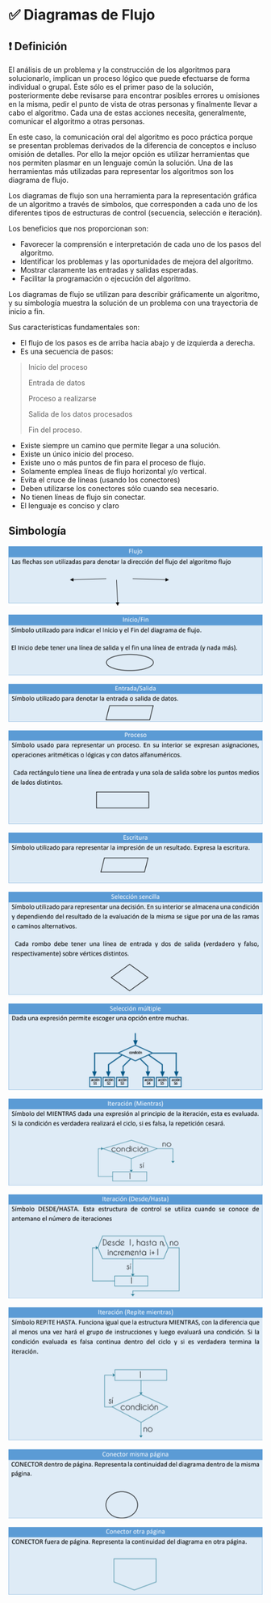 # ✅ Diagramas de Flujo

## ❗ Definición

El análisis de un problema y la construcción de los algoritmos para solucionarlo, implican un
proceso lógico que puede efectuarse de forma individual o grupal. Éste sólo es el primer
paso de la solución, posteriormente debe revisarse para encontrar posibles errores u
omisiones en la misma, pedir el punto de vista de otras personas y finalmente llevar a cabo
el algoritmo. Cada una de estas acciones necesita, generalmente, comunicar el algoritmo a
otras personas.

En este caso, la comunicación oral del algoritmo es poco práctica porque se presentan
problemas derivados de la diferencia de conceptos e incluso omisión de detalles. Por ello la
mejor opción es utilizar herramientas que nos permiten plasmar en un lenguaje común la
solución. Una de las herramientas más utilizadas para representar los algoritmos son los
diagrama de flujo.

Los diagramas de flujo son una herramienta para la representación gráfica de un algoritmo
a través de símbolos, que corresponden a cada uno de los diferentes tipos de estructuras
de control (secuencia, selección e iteración).

Los beneficios que nos proporcionan son:

 + Favorecer la comprensión e interpretación de cada uno de los pasos del algoritmo.
 + Identificar los problemas y las oportunidades de mejora del algoritmo.
 + Mostrar claramente las entradas y salidas esperadas.
 + Facilitar la programación o ejecución del algoritmo.

Los diagramas de flujo se utilizan para describir gráficamente un algoritmo, y su simbología
muestra la solución de un problema con una trayectoria de inicio a fin.

Sus características fundamentales son:

 + El flujo de los pasos es de arriba hacia abajo y de izquierda a derecha.
 + Es una secuencia de pasos:
 
> Inicio del proceso
> 
> Entrada de datos
> 
> Proceso a realizarse
> 
> Salida de los datos procesados
> 
> Fin del proceso.

 + Existe siempre un camino que permite llegar a una solución.
 + Existe un único inicio del proceso.
 + Existe uno o más puntos de fin para el proceso de flujo.
 + Solamente emplea líneas de flujo horizontal y/o vertical.
 + Evita el cruce de líneas (usando los conectores)
 + Deben utilizarse los conectores sólo cuando sea necesario.
 + No tienen líneas de flujo sin conectar.
 + El lenguaje es conciso y claro
 
## Simbología

![flujo](https://github.com/IzzyGrant/EDC-Pensamiento-Compuatcional/blob/main/img/flujo.png?raw=true)

![Inicio y Fin](https://github.com/IzzyGrant/EDC-Pensamiento-Compuatcional/blob/main/img/iniciofin.png?raw=true)

![Entrada y salida](https://github.com/IzzyGrant/EDC-Pensamiento-Compuatcional/blob/main/img/entradasalida.png?raw=true)

![Proceso](https://github.com/IzzyGrant/EDC-Pensamiento-Compuatcional/blob/main/img/proceso.png?raw=true)

![Escritura](https://github.com/IzzyGrant/EDC-Pensamiento-Compuatcional/blob/main/img/escritura.png?raw=true)

![Seleccion](https://github.com/IzzyGrant/EDC-Pensamiento-Compuatcional/blob/main/img/seleccionsencilla.png?raw=true)

![Seleccion Multiple](https://github.com/IzzyGrant/EDC-Pensamiento-Compuatcional/blob/main/img/seleccionmultiple.png?raw=true)

![Mientras](https://github.com/IzzyGrant/EDC-Pensamiento-Compuatcional/blob/main/img/while.png?raw=true)

![Iteracion](https://github.com/IzzyGrant/EDC-Pensamiento-Compuatcional/blob/main/img/desdehasta.png?raw=true)

![Repitemientras](https://github.com/IzzyGrant/EDC-Pensamiento-Compuatcional/blob/main/img/repitemientras.png?raw=true)

![Conector](https://github.com/IzzyGrant/EDC-Pensamiento-Compuatcional/blob/main/img/conector.png?raw=true)

![Conetor otra pag](https://github.com/IzzyGrant/EDC-Pensamiento-Compuatcional/blob/main/img/conectorotrapag.png?raw=true)

